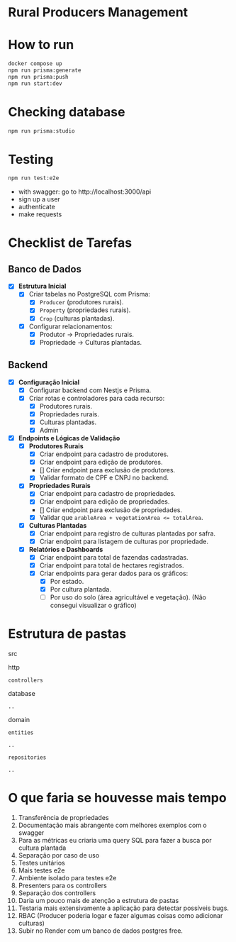 # Rural Producers Management

# How to run
```bash
docker compose up
npm run prisma:generate
npm run prisma:push
npm run start:dev
```

# Checking database
```bash
npm run prisma:studio
```

# Testing
```bash
npm run test:e2e
```
* with swagger: go to http://localhost:3000/api
* sign up a user
* authenticate
* make requests

# **Checklist de Tarefas**

## Banco de Dados
- [x] **Estrutura Inicial**
  - [x] Criar tabelas no PostgreSQL com Prisma:
    - [x] `Producer` (produtores rurais).
    - [x] `Property` (propriedades rurais).
    - [x] `Crop` (culturas plantadas).
  - [x] Configurar relacionamentos:
    - [x] Produtor -> Propriedades rurais.
    - [x] Propriedade -> Culturas plantadas.

## Backend
- [x] **Configuração Inicial**
  - [x] Configurar backend com Nestjs e Prisma.
  - [x] Criar rotas e controladores para cada recurso:
    - [x] Produtores rurais.
    - [x] Propriedades rurais.
    - [x] Culturas plantadas.
    - [x] Admin

- [x] **Endpoints e Lógicas de Validação**
  - [x] **Produtores Rurais**
    - [x] Criar endpoint para cadastro de produtores.
    - [x] Criar endpoint para edição de produtores.
    - [] Criar endpoint para exclusão de produtores.
    - [x] Validar formato de CPF e CNPJ no backend.
  - [x] **Propriedades Rurais**
    - [x] Criar endpoint para cadastro de propriedades.
    - [x] Criar endpoint para edição de propriedades.
    - [] Criar endpoint para exclusão de propriedades.
    - [x] Validar que `arableArea + vegetationArea <= totalArea`.
  - [x] **Culturas Plantadas**
    - [x] Criar endpoint para registro de culturas plantadas por safra.
    - [x] Criar endpoint para listagem de culturas por propriedade.
  - [x] **Relatórios e Dashboards**
    - [x] Criar endpoint para total de fazendas cadastradas.
    - [x] Criar endpoint para total de hectares registrados.
    - [x] Criar endpoints para gerar dados para os gráficos:
      - [x] Por estado.
      - [x] Por cultura plantada.
      - [ ] Por uso do solo (área agricultável e vegetação). (Não consegui visualizar o gráfico)

# Estrutura de pastas
src

  http
  
    controllers
    
  database
  
    ..
    
  domain
  
    entities
    
    ..
    
    repositories
    
    ..

# O que faria se houvesse mais tempo
1. Transferência de propriedades
2. Documentação mais abrangente com melhores exemplos com o swagger
3. Para as métricas eu criaria uma query SQL para fazer a busca por cultura plantada
4. Separação por caso de uso
5. Testes unitários
6. Mais testes e2e
7. Ambiente isolado para testes e2e
8. Presenters para os controllers
9. Separação dos controllers
10. Daria um pouco mais de atenção a estrutura de pastas
11. Testaria mais extensivamente a aplicação para detectar possíveis bugs.
12. RBAC (Producer poderia logar e fazer algumas coisas como adicionar culturas)
13. Subir no Render com um banco de dados postgres free.

